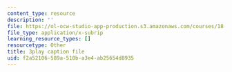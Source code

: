 ```yaml
---
content_type: resource
description: ''
file: https://ol-ocw-studio-app-production.s3.amazonaws.com/courses/18-01sc-single-variable-calculus-fall-2010/f2a52106589a510ba3e4ab25654d8935_9v25gg2qJYE.vtt
file_type: application/x-subrip
learning_resource_types: []
resourcetype: Other
title: 3play caption file
uid: f2a52106-589a-510b-a3e4-ab25654d8935
---
```

